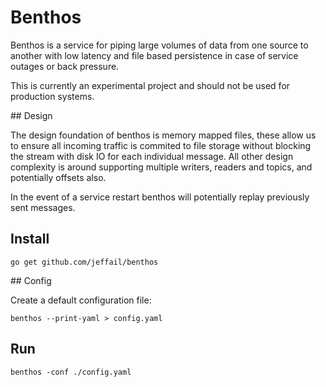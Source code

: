 Benthos
=======

Benthos is a service for piping large volumes of data from one source to another with low latency and file based persistence in case of service outages or back pressure.

This is currently an experimental project and should not be used for production systems.

## Design

The design foundation of benthos is memory mapped files, these allow us to ensure all incoming traffic is commited to file storage without blocking the stream with disk IO for each individual message. All other design complexity is around supporting multiple writers, readers and topics, and potentially offsets also.

In the event of a service restart benthos will potentially replay previously sent messages.

## Install

```shell
go get github.com/jeffail/benthos
```

## Config

Create a default configuration file:

```shell
benthos --print-yaml > config.yaml
```

## Run

```shell
benthos -conf ./config.yaml
```
